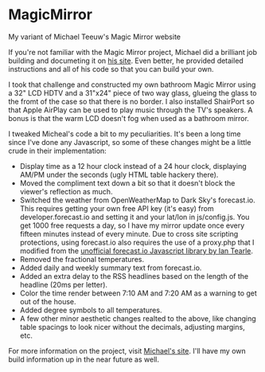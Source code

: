 # MagicMirror
My variant of Michael Teeuw's Magic Mirror website

If you're not familiar with the Magic Mirror project, Michael did a brilliant job building and documeting
it on [his site](http://michaelteeuw.nl/tagged/magicmirror).  Even better, he provided detailed instructions
and all of his code so that you can build your own.

I took that challenge and constructed my own bathroom Magic Mirror using a 32" LCD HDTV and a 31"x24" piece
of two way glass, glueing the glass to the fromt of the case so that there is no border.  I also installed
ShairPort so that Apple AirPlay can be used to play music through the TV's speakers.  A bonus is that the
warm LCD doesn't fog when used as a bathroom mirror.

I tweaked Micheal's code a bit to my peculiarities.  It's been a long time since I've done any Javascript,
so some of these changes might be a little crude in their implementation:
- Display time as a 12 hour clock instead of a 24 hour clock, displaying AM/PM under the seconds (ugly
HTML table hackery there).
- Moved the compliment text down a bit so that it doesn't block the viewer's reflection as much.
- Switched the weather from OpenWeatherMap to Dark Sky's forecast.io.  This requires getting your own
free API key (it's easy) from developer.forecast.io and setting it and your lat/lon in js/config.js.
You get 1000 free requests a day, so I have my mirror update once every fifteen minutes instead of
every minute.  Due to cross site scripting protections, using forecast.io also requires the use of
a proxy.php that I modified from the [unofficial forecast.io Javascript library by Ian Tearle](https://github.com/iantearle/forecast.io-javascript-api).
- Removed the fractional temperatures.
- Added daily and weekly summary text from forecast.io.
- Added an extra delay to the RSS headlines based on the length of the headline (20ms per letter).
- Color the time render between 7:10 AM and 7:20 AM as a warning to get out of the house.
- Added degree symbols to all temperatures.
- A few other minor aesthetic changes realted to the above, like changing table spacings to look nicer
without the decimals, adjusting margins, etc.

For more information on the project, visit [Michael's site](http://michaelteeuw.nl/tagged/magicmirror).
I'll have my own build information up in the near future as well.